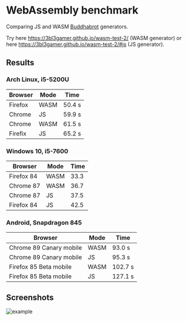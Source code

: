 # WebAssembly benchmark

Comparing JS and WASM [Buddhabrot](https://en.wikipedia.org/wiki/Buddhabrot) generators.

Try here https://3bl3gamer.github.io/wasm-test-2/ (WASM generator) or here https://3bl3gamer.github.io/wasm-test-2/#js (JS generator).

## Results

### Arch Linux, i5-5200U

| Browser | Mode | Time   |
|---------|------|--------|
| Firefox | WASM | 50.4 s |
| Chrome  | JS   | 59.9 s |
| Chrome  | WASM | 61.5 s |
| Firefix | JS   | 65.2 s |

### Windows 10, i5-7600

| Browser    | Mode | Time |
|------------|------|------|
| Firefox 84 | WASM | 33.3 |
| Chrome 87  | WASM | 36.7 |
| Chrome 87  | JS   | 37.5 |
| Firefox 84 | JS   | 42.5 |

### Android, Snapdragon 845

| Browser                 | Mode | Time    |
|-------------------------|------|---------|
| Chrome 89 Canary mobile | WASM | 93.0 s  |
| Chrome 89 Canary mobile | JS   | 95.3 s  |
| Firefox 85 Beta mobile  | WASM | 102.7 s |
| Firefox 85 Beta mobile  | JS   | 127.1 s |

## Screenshots

![example](https://user-images.githubusercontent.com/1857617/103176610-34951300-4884-11eb-8812-304fc161290b.png)
